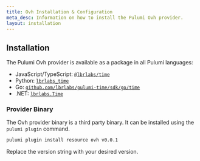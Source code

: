 ```yaml
---
title: Ovh Installation & Configuration
meta_desc: Information on how to install the Pulumi Ovh provider.
layout: installation
---
```


## Installation

The Pulumi Ovh provider is available as a package in all Pulumi languages:

* JavaScript/TypeScript: [`@lbrlabs/time`](https://www.npmjs.com/package/@lbrlabs/pulumi-ovh)
* Python: [`lbrlabs_time`](https://pypi.org/project/lbrlabs_pulumi_ovh/)
* Go: [`github.com/lbrlabs/pulumi-time/sdk/go/time`](https://pkg.go.dev/github.com/lbrlabs/pulumi-ovh/sdk)
* .NET: [`lbrlabs.Time`](https://www.nuget.org/packages/Lbrlabs.PulumiPackage.Ovh)

### Provider Binary

The Ovh provider binary is a third party binary. It can be installed using the `pulumi plugin` command.

```bash
pulumi plugin install resource ovh v0.0.1
```

Replace the version string with your desired version.
